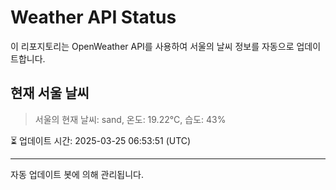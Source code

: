 
# Weather API Status

이 리포지토리는 OpenWeather API를 사용하여 서울의 날씨 정보를 자동으로 업데이트합니다.

## 현재 서울 날씨
> 서울의 현재 날씨: sand, 온도: 19.22°C, 습도: 43%

⏳ 업데이트 시간: 2025-03-25 06:53:51 (UTC)

---
자동 업데이트 봇에 의해 관리됩니다.
